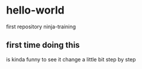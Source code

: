 # hello-world
first repository ninja-training

## first time doing this

is kinda funny to see it change a little bit step by step

